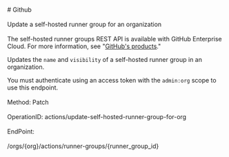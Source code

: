 <br>#     Github</br>
<br>Update a self-hosted runner group for an organization</br>
<br>The self-hosted runner groups REST API is available with GitHub Enterprise Cloud. For more information, see "[GitHub's products](https://docs.github.com/github/getting-started-with-github/githubs-products)."

Updates the `name` and `visibility` of a self-hosted runner group in an organization.

You must authenticate using an access token with the `admin:org` scope to use this endpoint.</br>
<br>Method: Patch</br>
<br>OperationID: actions/update-self-hosted-runner-group-for-org</br>
<br>EndPoint:</br>
<br>/orgs/{org}/actions/runner-groups/{runner_group_id}</br>
